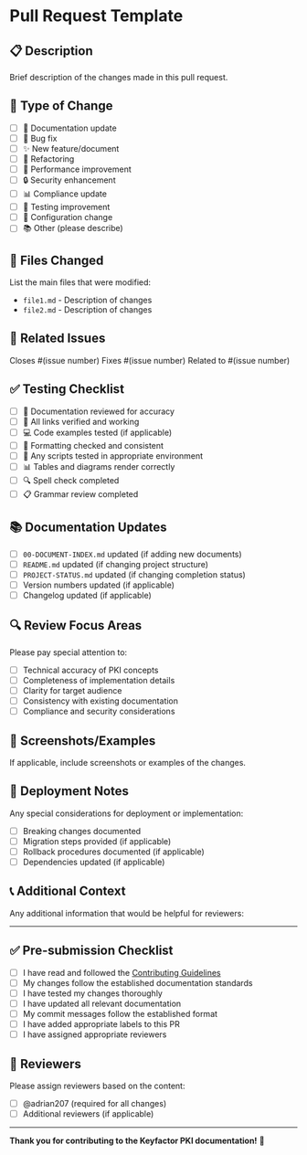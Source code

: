 # Pull Request Template

## 📋 Description
Brief description of the changes made in this pull request.

## 🔄 Type of Change
- [ ] 📝 Documentation update
- [ ] 🐛 Bug fix
- [ ] ✨ New feature/document
- [ ] 🔧 Refactoring
- [ ] 🚀 Performance improvement
- [ ] 🔒 Security enhancement
- [ ] 📊 Compliance update
- [ ] 🧪 Testing improvement
- [ ] 🔧 Configuration change
- [ ] 📚 Other (please describe)

## 📁 Files Changed
List the main files that were modified:
- `file1.md` - Description of changes
- `file2.md` - Description of changes

## 🎯 Related Issues
Closes #(issue number)
Fixes #(issue number)
Related to #(issue number)

## ✅ Testing Checklist
- [ ] 📖 Documentation reviewed for accuracy
- [ ] 🔗 All links verified and working
- [ ] 💻 Code examples tested (if applicable)
- [ ] 📝 Formatting checked and consistent
- [ ] 🧪 Any scripts tested in appropriate environment
- [ ] 📊 Tables and diagrams render correctly
- [ ] 🔍 Spell check completed
- [ ] 📋 Grammar review completed

## 📚 Documentation Updates
- [ ] `00-DOCUMENT-INDEX.md` updated (if adding new documents)
- [ ] `README.md` updated (if changing project structure)
- [ ] `PROJECT-STATUS.md` updated (if changing completion status)
- [ ] Version numbers updated (if applicable)
- [ ] Changelog updated (if applicable)

## 🔍 Review Focus Areas
Please pay special attention to:
- [ ] Technical accuracy of PKI concepts
- [ ] Completeness of implementation details
- [ ] Clarity for target audience
- [ ] Consistency with existing documentation
- [ ] Compliance and security considerations

## 📸 Screenshots/Examples
If applicable, include screenshots or examples of the changes.

## 🚀 Deployment Notes
Any special considerations for deployment or implementation:
- [ ] Breaking changes documented
- [ ] Migration steps provided (if applicable)
- [ ] Rollback procedures documented (if applicable)
- [ ] Dependencies updated (if applicable)

## 📞 Additional Context
Any additional information that would be helpful for reviewers:

---

## ✅ Pre-submission Checklist
- [ ] I have read and followed the [Contributing Guidelines](CONTRIBUTING.md)
- [ ] My changes follow the established documentation standards
- [ ] I have tested my changes thoroughly
- [ ] I have updated all relevant documentation
- [ ] My commit messages follow the established format
- [ ] I have added appropriate labels to this PR
- [ ] I have assigned appropriate reviewers

## 👥 Reviewers
Please assign reviewers based on the content:
- [ ] @adrian207 (required for all changes)
- [ ] Additional reviewers (if applicable)

---

**Thank you for contributing to the Keyfactor PKI documentation!** 🎉

